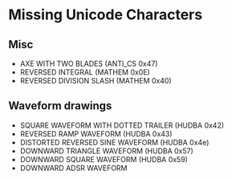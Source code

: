 # Missing Unicode Characters

## Misc

- AXE WITH TWO BLADES (ANTI_CS 0x47)
- REVERSED INTEGRAL (MATHEM 0x0E)
- REVERSED DIVISION SLASH (MATHEM 0x40)

## Waveform drawings

- SQUARE WAVEFORM WITH DOTTED TRAILER (HUDBA 0x42)
- REVERSED RAMP WAVEFORM (HUDBA 0x43)
- DISTORTED REVERSED SINE WAVEFORM (HUDBA 0x4e)
- DOWNWARD TRIANGLE WAVEFORM (HUDBA 0x57)
- DOWNWARD SQUARE WAVEFORM (HUDBA 0x59)
- DOWNWARD ADSR WAVEFORM